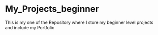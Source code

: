 # My_Projects_beginner
This is my one of the Repository where I store my beginner level projects and include my Portfolio
